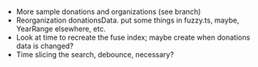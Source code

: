 - More sample donations and organizations (see branch)
- Reorganization donationsData. put some things in fuzzy.ts, maybe, YearRange elsewhere, etc.
- Look at time to recreate the fuse index; maybe create when donations data is changed?
- Time slicing the search, debounce, necessary?

